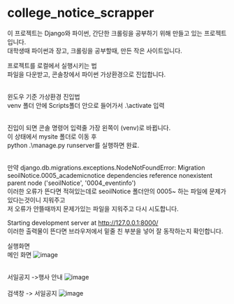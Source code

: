 # college_notice_scrapper

이 프로젝트는 Django와 파이썬, 간단한 크롤링을 공부하기 위해 만들고 있는 프로젝트입니다.<br>
대학생때 파이썬과 장고, 크롤링을 공부할때, 만든 작은 사이트입니다.<br>



프로젝트를 로컬에서 실행시키는 법<br>
파일을 다운받고, 콘솔창에서 파이썬 가상환경으로 진입합니다.<br><br>

윈도우 기준 가상환경 진입법<br>
venv 폴더 안에 Scripts폴더 안으로 들어가서 .\activate 입력<br><br>

진입이 되면 콘솔 명령어 입력줄 가장 왼쪽이 (venv)로 바뀝니다.<br>
이 상태에서 mysite 폴더로 이동 후<br>
python .\manage.py runserver를 실행하면 완료.<br><br>

만약 django.db.migrations.exceptions.NodeNotFoundError: Migration seoilNotice.0005_academicnotice dependencies reference nonexistent parent node ('seoilNotice', '0004_eventinfo')<br>
이러한 오류가 뜬다면 적혀있는데로 seoilNotice 폴더안의 0005~ 하는 파일에 문제가 있다는것이니 지워주고<br>
저 오류가 안뜰때까지 문제가있는 파일을 지워주고 다시 시도합니다.<br>

Starting development server at http://127.0.0.1:8000/<br>
이러한 출력물이 뜬다면 브라우저에서 밑줄 친 부분을 넣어 잘 동작하는지 확인합니다.<br>


실행화면<br>
메인 화면
![image](https://user-images.githubusercontent.com/8851063/216335192-5596cea7-1656-4e5e-a457-365b8db7d1cd.png)
<br><br>

서일공지 ->행사 안내
![image](https://user-images.githubusercontent.com/8851063/216335431-607a9c83-12e8-4a53-bfb6-d00ea371d330.png)
<br><br>
검색창 -> 서일공지
![image](https://user-images.githubusercontent.com/8851063/216335544-b355ec3e-8717-4e8d-a145-eaeb3997fde6.png)

